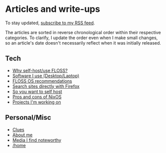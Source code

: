 # Articles and write-ups

To stay updated, [subscribe to my RSS feed](/rss.xml).

The articles are sorted in reverse chronological order within their
respective categories. To clarify, I update the order even when I make
small changes, so an article's date doesn't necessarily reflect when it was
initially released.

## Tech

- [Why self-host/use FLOSS?](/why-self-host.html "2020-10-11")
- [Software I use (Desktop/Laptop)](/software.html "2020-10-08")
- [FLOSS OS recommendations](/os.html "2020-10-06")
- [Search sites directly with Firefox](/direct-search-with-firefox.html "2020-10-06")
- [So you want to self host](/self-host-guide.html "2020-10-06")
- [Pros and cons of NixOS](/nixos.html "2020-09-30")
- [Projects I'm working on](/projects.html "2020-09-24")

## Personal/Misc

- [Clues](/clues.html "2020-10-10")
- [About me](/about-me.html "2020-10-09")
- [Media I find noteworthy](/media.html "2020-10-08")
- [/home](/index.html "2020-09-24")
